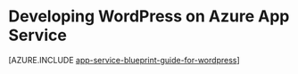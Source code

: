 <properties
    pageTitle="Developing WordPress on Azure App Service"
    description="Learn the Best Practices for Developing and Scaling WordPress on Azure."
    keywords="app service, azure app service, scale wordpress, scalable wordpress, wordpress"
    services="app-service"
    documentationcenter=""
    author="sunbuild"
    manager="erikre"
    editor="" />
<tags
    ms.assetid="9e0a5e14-bba8-4ba4-9709-8f6a7bc17730"
    ms.service="app-service"
    ms.workload="na"
    ms.tgt_pltfrm="na"
    ms.devlang="na"
    ms.topic="article"
    ms.date="02/26/2016"
    wacn.date=""
    ms.author="sunbuild" />

# Developing WordPress on Azure App Service
[AZURE.INCLUDE [app-service-blueprint-guide-for-wordpress](../../includes/app-service-blueprint-guide-for-wordpress.md)]
